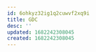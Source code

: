 ```yaml
---
id: 6ohkyz32ig1q2cuwvf2xq9i
title: GDC
desc: ''
updated: 1682242308045
created: 1682242308045
---
```

